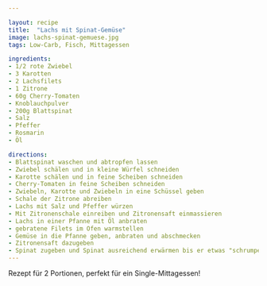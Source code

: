```yaml
---

layout: recipe
title:  "Lachs mit Spinat-Gemüse"
image: lachs-spinat-gemuese.jpg
tags: Low-Carb, Fisch, Mittagessen

ingredients:
- 1/2 rote Zwiebel
- 3 Karotten
- 2 Lachsfilets
- 1 Zitrone
- 60g Cherry-Tomaten
- Knoblauchpulver
- 200g Blattspinat
- Salz
- Pfeffer
- Rosmarin
- Öl

directions:
- Blattspinat waschen und abtropfen lassen
- Zwiebel schälen und in kleine Würfel schneiden
- Karotte schälen und in feine Scheiben schneiden
- Cherry-Tomaten in feine Scheiben schneiden
- Zwiebeln, Karotte und Zwiebeln in eine Schüssel geben
- Schale der Zitrone abreiben
- Lachs mit Salz und Pfeffer würzen
- Mit Zitronenschale einreiben und Zitronensaft einmassieren
- Lachs in einer Pfanne mit Öl anbraten
- gebratene Filets im Ofen warmstellen
- Gemüse in die Pfanne geben, anbraten und abschmecken
- Zitronensaft dazugeben
- Spinat zugeben und Spinat ausreichend erwärmen bis er etwas "schrumpelt"
---
```


Rezept für 2 Portionen, perfekt für ein Single-Mittagessen!

